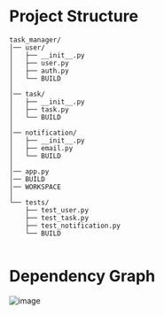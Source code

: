 # Project Structure

```console
task_manager/
│── user/
│   ├── __init__.py
│   ├── user.py
│   ├── auth.py
│   └── BUILD
│
│── task/
│   ├── __init__.py
│   ├── task.py
│   └── BUILD
│
│── notification/
│   ├── __init__.py
│   ├── email.py
│   └── BUILD
│
│── app.py
│── BUILD
│── WORKSPACE
│
└── tests/
    ├── test_user.py
    ├── test_task.py
    ├── test_notification.py
    └── BUILD


```

# Dependency Graph

![image](https://github.com/user-attachments/assets/7196a9df-8163-4b8d-8549-910679ae7f62)


